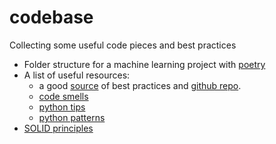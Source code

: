 # codebase
Collecting some useful code pieces and best practices
- Folder structure for a machine learning project with [poetry](./poetry_ml/README.md)
- A list of useful resources:
    - a good [source](https://theaisummer.com/best-practices-deep-learning-code/) of best practices and [github repo](https://github.com/The-AI-Summer/Deep-Learning-In-Production/tree/master/2.%20Writing%20Deep%20Learning%20code:%20Best%20Practises).
    -  [code smells](https://refactoring.guru/refactoring/smells)
    - [python tips](https://book.pythontips.com/en/latest/decorators.html)
    - [python patterns](https://github.com/faif/python-patterns)
- [SOLID principles](./SOLID_principles/README.md)